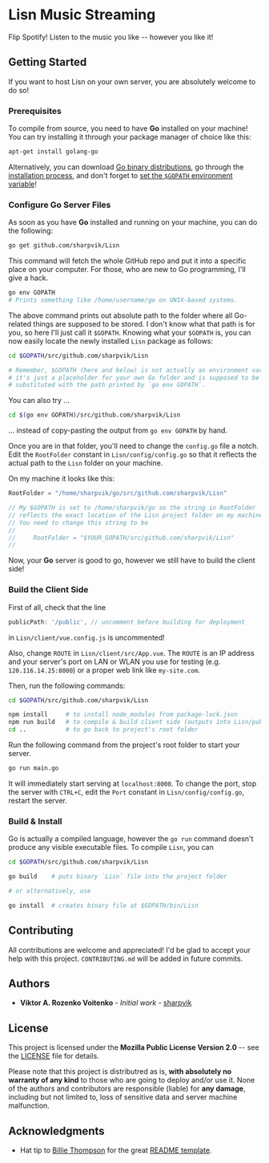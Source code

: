 # Lisn Music Streaming

Flip Spotify! Listen to the music you like -- however you like it!



## Getting Started

If you want to host Lisn on your own server, you are absolutely welcome to do
so! 


### Prerequisites

To compile from source, you need to have **Go** installed on your machine! You
can try installing it through your package manager of choice like this:

```bash
apt-get install golang-go
```

Alternatively, you can download [Go binary distributions][bin], go through the 
[installation process][install], and don't forget to [set the `$GOPATH`
environment variable][GOPATH]!

[bin]: https://golang.org/dl/
[install]: https://golang.org/doc/install
[GOPATH]: https://github.com/golang/go/wiki/SettingGOPATH


### Configure Go Server Files

As soon as you have **Go** installed and running on your machine, you can do the
following:

```bash
go get github.com/sharpvik/Lisn
```

This command will fetch the whole GitHub repo and put it into a specific place
on your computer. For those, who are new to Go programming, I'll give a hack.

```bash
go env GOPATH
# Prints something like /home/username/go on UNIX-based systems.
```

The above command prints out absolute path to the folder where all Go-related
things are supposed to be stored. I don't know what that path is for you, so
here I'll just call it `$GOPATH`. Knowing what your `$GOPATH` is, you can now
easily locate the newly installed `Lisn` package as follows:

```bash
cd $GOPATH/src/github.com/sharpvik/Lisn

# Remember, $GOPATH (here and below) is not actually an environment variable,
# it's just a placeholder for your own Go folder and is supposed to be
# substituted with the path printed by `go env GOPATH`.
```

You can also try ...

```bash
cd $(go env GOPATH)/src/github.com/sharpvik/Lisn
```

... instead of copy-pasting the output from `go env GOPATH` by hand.

Once you are in that folder, you'll need to change the `config.go` file a notch.
Edit the `RootFolder` constant in `Lisn/config/config.go` so that it
reflects the actual path to the `Lisn` folder on your machine.

On my machine it looks like this:

```go
RootFolder = "/home/sharpvik/go/src/github.com/sharpvik/Lisn"

// My $GOPATH is set to /home/sharpvik/go so the string in RootFolder
// reflects the exact location of the Lisn project folder on my machine.
// You need to change this string to be
//
//     RootFolder = "$YOUR_GOPATH/src/github.com/sharpvik/Lisn"
//
```

Now, your **Go** server is good to go, however we still have to build the client
side!


### Build the Client Side

First of all, check that the line

```js
publicPath: '/public', // uncomment before building for deployment
```

in `Lisn/client/vue.config.js` is uncommented! 

Also, change `ROUTE` in `Lisn/client/src/App.vue`. The `ROUTE` is an IP address 
and your server's port on LAN or WLAN you use for testing (e.g. 
`120.116.14.25:8000`) or a proper web link like `my-site.com`.

Then, run the following commands:

```bash
cd $GOPATH/src/github.com/sharpvik/Lisn

npm install     # to install node_modules from package-lock.json
npm run build   # to compile & build client side (outputs into Lisn/public)
cd ..           # to go back to project's root folder
```

Run the following command from the project's root folder to start your server.

```bash
go run main.go
```

It will immediately start serving at `localhost:8000`. To change the port, stop
the server with `CTRL+C`, edit the `Port` constant in
`Lisn/config/config.go`, restart the server.


### Build & Install

Go is actually a compiled language, however the `go run` command doesn't produce
any visible executable files. To compile `Lisn`, you can

```bash
cd $GOPATH/src/github.com/sharpvik/Lisn

go build    # puts binary `Lisn` file into the project folder

# or alternatively, use

go install  # creates binary file at $GOPATH/bin/Lisn
```



## Contributing

All contributions are welcome and appreciated! I'd be glad to accept your help
with this project. `CONTRIBUTING.md` will be added in future commits.



## Authors

- **Viktor A. Rozenko Voitenko** - *Initial work* - [sharpvik]

[sharpvik]: https://github.com/sharpvik



## License

This project is licensed under the **Mozilla Public License Version 2.0** --
see the [LICENSE](LICENSE) file for details.

Please note that this project is distributred as is,
**with absolutely no warranty of any kind** to those who are going to deploy
and/or use it. None of the authors and contributors are responsible (liable)
for **any damage**, including but not limited to, loss of sensitive data and
server machine malfunction.



## Acknowledgments

- Hat tip to [Billie Thompson] for the great [README template].

[Billie Thompson]: https://gist.github.com/PurpleBooth
[README template]: https://gist.github.com/PurpleBooth/109311bb0361f32d87a2

